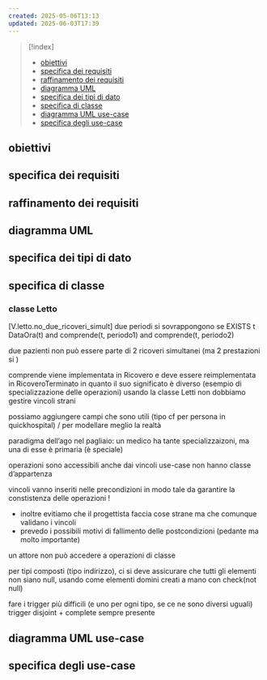 ```yaml
---
created: 2025-05-06T13:13
updated: 2025-06-03T17:39
---
```

>[!index]
>- [obiettivi](#obiettivi)
>- [specifica dei requisiti](#specifica%20dei%20requisiti)
>- [raffinamento dei requisiti](#raffinamento%20dei%20requisiti)
>- [diagramma UML](#diagramma%20UML)
>- [specifica dei tipi di dato](#specifica%20dei%20tipi%20di%20dato)
>- [specifica di classe](#specifica%20di%20classe)
>- [diagramma UML use-case](#diagramma%20UML%20use-case)
>- [specifica degli use-case](#specifica%20degli%20use-case)
## obiettivi
## specifica dei requisiti
## raffinamento dei requisiti
## diagramma UML
## specifica dei tipi di dato
## specifica di classe
### classe Letto
[V.letto.no_due_ricoveri_simult]
due periodi si sovrappongono se
EXISTS t DataOra(t) and comprende(t, periodo1) and comprende(t, periodo2)

due pazienti non può essere parte di 2 ricoveri simultanei (ma 2 prestazioni si )


comprende viene implementata in Ricovero e deve essere reimplementata in RicoveroTerminato in quanto il suo significato è diverso (esempio di specializzazione delle operazioni)
usando la classe Letti non dobbiamo gestire vincoli strani

possiamo aggiungere campi che sono utili (tipo cf per persona in quickhospital) / per modellare meglio la realtà


paradigma dell’ago nel pagliaio:
un medico ha tante specializzaizoni, ma una di esse è primaria (è speciale)

operazioni sono accessibili anche dai vincoli
use-case non hanno classe d’appartenza


vincoli vanno inseriti nelle precondizioni in modo tale da garantire la constistenza delle operazioni !
- inoltre evitiamo che il progettista faccia cose strane ma che comunque validano i vincoli
- prevedo i possibili motivi di fallimento delle postcondizioni (pedante ma molto importante)

un attore non può accedere a operazioni di classe

per tipi composti (tipo indirizzo), ci si deve assicurare che tutti gli elementi non siano null, usando come elementi domini creati a mano con check(not null)


fare i trigger più difficili (e uno per ogni tipo, se ce ne sono diversi uguali)
trigger disjoint + complete sempre presente 
## diagramma UML use-case


## specifica degli use-case